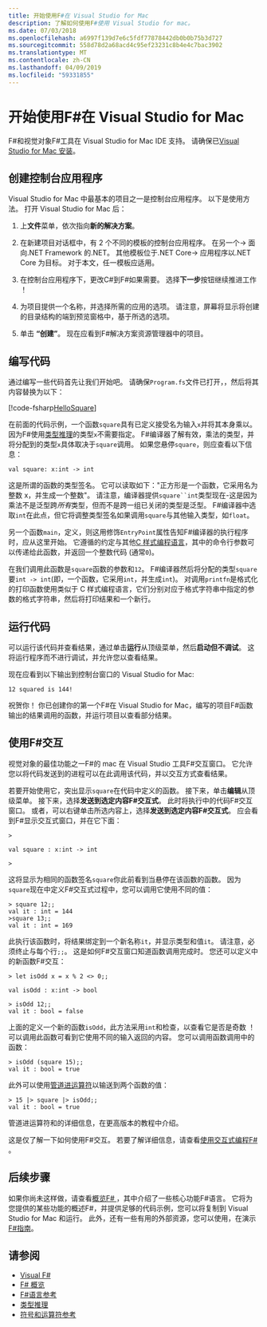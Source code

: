```yaml
---
title: 开始使用F#在 Visual Studio for Mac
description: 了解如何使用F#使用 Visual Studio for mac。
ms.date: 07/03/2018
ms.openlocfilehash: a6997f139d7e6c5fdf77878442db0b0b75b3d727
ms.sourcegitcommit: 558d78d2a68acd4c95ef23231c8b4e4c7bac3902
ms.translationtype: MT
ms.contentlocale: zh-CN
ms.lasthandoff: 04/09/2019
ms.locfileid: "59331855"
---
```

# <a name="get-started-with-f-in-visual-studio-for-mac"></a>开始使用F#在 Visual Studio for Mac

F#和视觉对象F#工具在 Visual Studio for Mac IDE 支持。 请确保已[Visual Studio for Mac 安装](install-fsharp.md#install-f-with-visual-studio-for-mac)。

## <a name="creating-a-console-application"></a>创建控制台应用程序

Visual Studio for Mac 中最基本的项目之一是控制台应用程序。  以下是使用方法。  打开 Visual Studio for Mac 后：

1. 上**文件**菜单，依次指向**新的解决方案**。

2. 在新建项目对话框中，有 2 个不同的模板的控制台应用程序。  在另一个-> 面向.NET Framework 的.NET。  其他模板位于.NET Core-> 应用程序以.NET Core 为目标。  对于本文，任一模板应适用。

3. 在控制台应用程序下，更改C#到F#如果需要。  选择**下一步**按钮继续推进工作 ！  

4. 为项目提供一个名称，并选择所需的应用的选项。  请注意，屏幕将显示将创建的目录结构的端到预览窗格中，基于所选的选项。  

5. 单击 **“创建”**。  现在应看到F#解决方案资源管理器中的项目。

## <a name="writing-your-code"></a>编写代码

通过编写一些代码首先让我们开始吧。  请确保`Program.fs`文件已打开，，然后将其内容替换为以下：

[!code-fsharp[HelloSquare](../../../samples/snippets/fsharp/getting-started/hello-square.fs)]

在前面的代码示例，一个函数`square`具有已定义接受名为输入`x`并将其本身乘以。  因为F#使用[类型推理](../language-reference/type-inference.md)的类型`x`不需要指定。  F#编译器了解有效，乘法的类型，并将分配到的类型`x`具体取决于`square`调用。  如果您悬停`square`，则应查看以下信息：

```
val square: x:int -> int
```

这是所谓的函数的类型签名。  它可以读取如下："正方形是一个函数，它采用名为整数 x，并生成一个整数"。  请注意，编译器提供`square``int`类型现在-这是因为乘法不是泛型跨*所有*类型，但而不是跨一组已关闭的类型是泛型。  F#编译器中选取`int`在此点，但它将调整类型签名如果调用`square`与其他输入类型，如`float`。

另一个函数`main`，定义，则这用修饰`EntryPoint`属性告知F#编译器的执行程序时，应从这里开始。  它遵循的约定与其他[C 样式编程语言](https://en.wikipedia.org/wiki/Entry_point#C_and_C.2B.2B)，其中的命令行参数可以传递给此函数，并返回一个整数代码 (通常`0`)。

在我们调用此函数是`square`函数的参数和`12`。  F#编译器然后将分配的类型`square`要`int -> int`(即，一个函数，它采用`int`，并生成`int`)。  对调用`printfn`是格式化的打印函数使用类似于 C 样式编程语言，它们分别对应于格式字符串中指定的参数的格式字符串，然后将打印结果和一个新行。

## <a name="running-your-code"></a>运行代码

可以运行该代码并查看结果，通过单击**运行**从顶级菜单，然后**启动但不调试**。  这将运行程序而不进行调试，并允许您以查看结果。

现在应看到以下输出到控制台窗口的 Visual Studio for Mac:

```
12 squared is 144!
```

祝贺你！  你已创建你的第一个F#在 Visual Studio for Mac，编写的项目F#函数输出的结果调用的函数，并运行项目以查看部分结果。

## <a name="using-f-interactive"></a>使用F#交互

视觉对象的最佳功能之一F#的 mac 在 Visual Studio 工具F#交互窗口。  它允许您以将代码发送到的进程可以在此调用该代码，并以交互方式查看结果。

若要开始使用它，突出显示`square`在代码中定义的函数。  接下来，单击**编辑**从顶级菜单。  接下来，选择**发送到选定内容F#交互式**。  此时将执行中的代码F#交互窗口。  或者，可以右键单击所选内容上，选择**发送到选定内容F#交互式**。  应会看到F#显示交互式窗口，并在它下面：

```
>

val square : x:int -> int

>
```

这将显示为相同的函数签名`square`你此前看到当悬停在该函数的函数。  因为`square`现在中定义F#交互式过程中，您可以调用它使用不同的值：

```
> square 12;;
val it : int = 144
>square 13;;
val it : int = 169
```

此执行该函数时，将结果绑定到一个新名称`it`，并显示类型和值`it`。  请注意，必须终止与每个行`;;`。  这是如何F#交互窗口知道函数调用完成时。  您还可以定义中的新函数F#交互：

```
> let isOdd x = x % 2 <> 0;;

val isOdd : x:int -> bool

> isOdd 12;;
val it : bool = false
```

上面的定义一个新的函数`isOdd`，此方法采用`int`和检查，以查看它是否是奇数 ！  可以调用此函数可看到它使用不同的输入返回的内容。  您可以调用函数调用中的函数：

```
> isOdd (square 15);;
val it : bool = true
```

此外可以使用[管道进运算符](../language-reference/symbol-and-operator-reference/index.md)以输送到两个函数的值：

```
> 15 |> square |> isOdd;;
val it : bool = true
```

管道进运算符和的详细信息，在更高版本的教程中介绍。

这是仅了解一下如何使用F#交互。  若要了解详细信息，请查看[使用交互式编程F# ](../tutorials/fsharp-interactive/index.md)。

## <a name="next-steps"></a>后续步骤

如果你尚未这样做，请查看[概览F# ](../tour.md)，其中介绍了一些核心功能F#语言。  它将为您提供的某些功能的概述F#，并提供足够的代码示例，您可以将复制到 Visual Studio for Mac 和运行。  此外，还有一些有用的外部资源，您可以使用，在演示[F#指南](../index.md)。

## <a name="see-also"></a>请参阅

- [Visual F#](../index.md)
- [F# 概览](../tour.md)
- [F#语言参考](../language-reference/index.md)
- [类型推理](../language-reference/type-inference.md)
- [符号和运算符参考](../language-reference/symbol-and-operator-reference/index.md)
